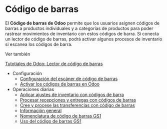 # Código de barras

El **Código de barras de Odoo** permite que los usuarios asignen códigos de
barras a productos individuales y a categorías de productos para poder
rastrear movimientos de inventario con estos códigos de barra. Si conecta un
lector de código de barras, podrá activar algunos procesos de inventario si
escanea los códigos de barra.

Ver también

[Tutotiales de Odoo: Lector de código de
barras](https://www.odoo.com/slides/barcode-30)

  * Configuración
    * [Configuración del escáner de código de barras](barcode/setup/hardware.html)
    * [Activar los códigos de barras en Odoo](barcode/setup/software.html)
  * Operaciones diarias
    * [Aplicar ajustes de inventario con códigos de barra](barcode/operations/adjustments.html)
    * [Procesar recepciones y entregas con códigos de barras](barcode/operations/receipts_deliveries.html)
    * [Cree y procese las transferencias con código de barras](barcode/operations/transfers_scratch.html)
    * [Información general](barcode/operations/barcode_nomenclature.html)
    * [Nomenclatura de código de barras GS1](barcode/operations/gs1_nomenclature.html)
    * [Uso del código de barras GS1](barcode/operations/gs1_usage.html)

